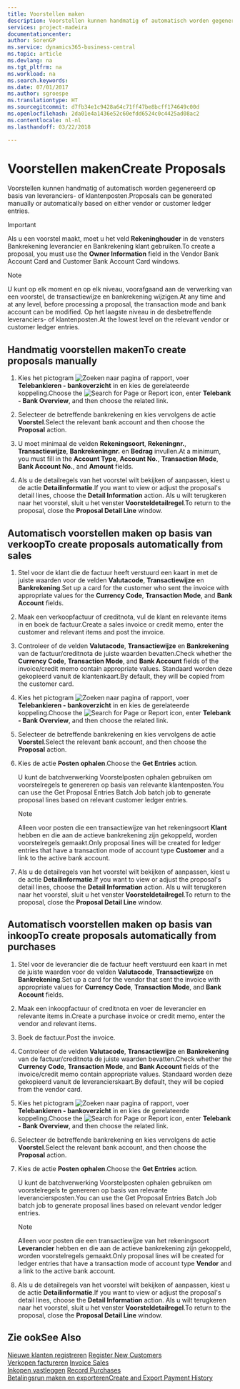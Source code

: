 ```yaml
---
title: Voorstellen maken
description: Voorstellen kunnen handmatig of automatisch worden gegenereerd op basis van leveranciers- of klantenposten.
services: project-madeira
documentationcenter: 
author: SorenGP
ms.service: dynamics365-business-central
ms.topic: article
ms.devlang: na
ms.tgt_pltfrm: na
ms.workload: na
ms.search.keywords: 
ms.date: 07/01/2017
ms.author: sgroespe
ms.translationtype: HT
ms.sourcegitcommit: d7fb34e1c9428a64c71ff47be8bcff174649c00d
ms.openlocfilehash: 2da01e4a1436e52c60efdd6524c0c4425ad08ac2
ms.contentlocale: nl-nl
ms.lasthandoff: 03/22/2018

---
```

# <a name="create-proposals"></a><span data-ttu-id="65ff2-103">Voorstellen maken</span><span class="sxs-lookup"><span data-stu-id="65ff2-103">Create Proposals</span></span>
<span data-ttu-id="65ff2-104">Voorstellen kunnen handmatig of automatisch worden gegenereerd op basis van leveranciers- of klantenposten.</span><span class="sxs-lookup"><span data-stu-id="65ff2-104">Proposals can be generated manually or automatically based on either vendor or customer ledger entries.</span></span>  

> [!IMPORTANT]  
>  <span data-ttu-id="65ff2-105">Als u een voorstel maakt, moet u het veld **Rekeninghouder** in de vensters Bankrekening leverancier en Bankrekening klant gebruiken.</span><span class="sxs-lookup"><span data-stu-id="65ff2-105">To create a proposal, you must use the **Owner Information** field in the Vendor Bank Account Card and Customer Bank Account Card windows.</span></span>  

> [!NOTE]  
>  <span data-ttu-id="65ff2-106">U kunt op elk moment en op elk niveau, voorafgaand aan de verwerking van een voorstel, de transactiewijze en bankrekening wijzigen.</span><span class="sxs-lookup"><span data-stu-id="65ff2-106">At any time and at any level, before processing a proposal, the transaction mode and bank account can be modified.</span></span> <span data-ttu-id="65ff2-107">Op het laagste niveau in de desbetreffende leveranciers- of klantenposten.</span><span class="sxs-lookup"><span data-stu-id="65ff2-107">At the lowest level on the relevant vendor or customer ledger entries.</span></span>  

## <a name="to-create-proposals-manually"></a><span data-ttu-id="65ff2-108">Handmatig voorstellen maken</span><span class="sxs-lookup"><span data-stu-id="65ff2-108">To create proposals manually</span></span>  

1.  <span data-ttu-id="65ff2-109">Kies het pictogram ![Zoeken naar pagina of rapport](../../media/ui-search/search_small.png "pictogram Zoeken naar pagina of rapport"), voer **Telebankieren - bankoverzicht** in en kies de gerelateerde koppeling.</span><span class="sxs-lookup"><span data-stu-id="65ff2-109">Choose the ![Search for Page or Report](../../media/ui-search/search_small.png "Search for Page or Report icon") icon, enter **Telebank - Bank Overview**, and then choose the related link.</span></span>  
2.  <span data-ttu-id="65ff2-110">Selecteer de betreffende bankrekening en kies vervolgens de actie **Voorstel**.</span><span class="sxs-lookup"><span data-stu-id="65ff2-110">Select the relevant bank account and then choose the **Proposal** action.</span></span>  
3.  <span data-ttu-id="65ff2-111">U moet minimaal de velden **Rekeningsoort**, **Rekeningnr.**, **Transactiewijze**, **Bankrekeningnr.** en **Bedrag** invullen.</span><span class="sxs-lookup"><span data-stu-id="65ff2-111">At a minimum, you must fill in the **Account Type**, **Account No.**, **Transaction Mode**, **Bank Account No.**, and **Amount** fields.</span></span>  

4.  <span data-ttu-id="65ff2-112">Als u de detailregels van het voorstel wilt bekijken of aanpassen, kiest u de actie **Detailinformatie**.</span><span class="sxs-lookup"><span data-stu-id="65ff2-112">If you want to view or adjust the proposal's detail lines, choose the **Detail Information** action.</span></span> <span data-ttu-id="65ff2-113">Als u wilt terugkeren naar het voorstel, sluit u het venster **Voorsteldetailregel**.</span><span class="sxs-lookup"><span data-stu-id="65ff2-113">To return to the proposal, close the **Proposal Detail Line** window.</span></span>  

## <a name="to-create-proposals-automatically-from-sales"></a><span data-ttu-id="65ff2-114">Automatisch voorstellen maken op basis van verkoop</span><span class="sxs-lookup"><span data-stu-id="65ff2-114">To create proposals automatically from sales</span></span>  

1. <span data-ttu-id="65ff2-115">Stel voor de klant die de factuur heeft verstuurd een kaart in met de juiste waarden voor de velden **Valutacode**, **Transactiewijze** en **Bankrekening**.</span><span class="sxs-lookup"><span data-stu-id="65ff2-115">Set up a card for the customer who sent the invoice with appropriate values for the **Currency Code**, **Transaction Mode**, and **Bank Account** fields.</span></span>  
2. <span data-ttu-id="65ff2-116">Maak een verkoopfactuur of creditnota, vul de klant en relevante items in en boek de factuur.</span><span class="sxs-lookup"><span data-stu-id="65ff2-116">Create a sales invoice or credit memo, enter the customer and relevant items and post the invoice.</span></span>
3. <span data-ttu-id="65ff2-117">Controleer of de velden **Valutacode**, **Transactiewijze** en **Bankrekening** van de factuur/creditnota de juiste waarden bevatten.</span><span class="sxs-lookup"><span data-stu-id="65ff2-117">Check whether the **Currency Code**, **Transaction Mode**, and **Bank Account** fields of the invoice/credit memo contain appropriate values.</span></span> <span data-ttu-id="65ff2-118">Standaard worden deze gekopieerd vanuit de klantenkaart.</span><span class="sxs-lookup"><span data-stu-id="65ff2-118">By default, they will be copied from the customer card.</span></span>  

4.  <span data-ttu-id="65ff2-119">Kies het pictogram ![Zoeken naar pagina of rapport](../../media/ui-search/search_small.png "pictogram Zoeken naar pagina of rapport"), voer **Telebankieren - bankoverzicht** in en kies de gerelateerde koppeling.</span><span class="sxs-lookup"><span data-stu-id="65ff2-119">Choose the ![Search for Page or Report](../../media/ui-search/search_small.png "Search for Page or Report icon") icon, enter **Telebank - Bank Overview**, and then choose the related link.</span></span>  
5.  <span data-ttu-id="65ff2-120">Selecteer de betreffende bankrekening en kies vervolgens de actie **Voorstel**.</span><span class="sxs-lookup"><span data-stu-id="65ff2-120">Select the relevant bank account, and then choose the **Proposal** action.</span></span>  
6.  <span data-ttu-id="65ff2-121">Kies de actie **Posten ophalen**.</span><span class="sxs-lookup"><span data-stu-id="65ff2-121">Choose the **Get Entries** action.</span></span>  

    <span data-ttu-id="65ff2-122">U kunt de batchverwerking Voorstelposten ophalen gebruiken om voorstelregels te genereren op basis van relevante klantenposten.</span><span class="sxs-lookup"><span data-stu-id="65ff2-122">You can use the Get Proposal Entries Batch Job batch job to generate proposal lines based on relevant customer ledger entries.</span></span>  

    > [!NOTE]  
    >  <span data-ttu-id="65ff2-123">Alleen voor posten die een transactiewijze van het rekeningsoort **Klant** hebben en die aan de actieve bankrekening zijn gekoppeld, worden voorstelregels gemaakt.</span><span class="sxs-lookup"><span data-stu-id="65ff2-123">Only proposal lines will be created for ledger entries that have a transaction mode of account type **Customer** and a link to the active bank account.</span></span>  

6.  <span data-ttu-id="65ff2-124">Als u de detailregels van het voorstel wilt bekijken of aanpassen, kiest u de actie **Detailinformatie**.</span><span class="sxs-lookup"><span data-stu-id="65ff2-124">If you want to view or adjust the proposal's detail lines, choose the **Detail Information** action.</span></span> <span data-ttu-id="65ff2-125">Als u wilt terugkeren naar het voorstel, sluit u het venster **Voorsteldetailregel**.</span><span class="sxs-lookup"><span data-stu-id="65ff2-125">To return to the proposal, close the **Proposal Detail Line** window.</span></span>  

## <a name="to-create-proposals-automatically-from-purchases"></a><span data-ttu-id="65ff2-126">Automatisch voorstellen maken op basis van inkoop</span><span class="sxs-lookup"><span data-stu-id="65ff2-126">To create proposals automatically from purchases</span></span>  

1.  <span data-ttu-id="65ff2-127">Stel voor de leverancier die de factuur heeft verstuurd een kaart in met de juiste waarden voor de velden **Valutacode**, **Transactiewijze** en **Bankrekening**.</span><span class="sxs-lookup"><span data-stu-id="65ff2-127">Set up a card for the vendor that sent the invoice with appropriate values for **Currency Code**, **Transaction Mode**, and **Bank Account** fields.</span></span>  
2.  <span data-ttu-id="65ff2-128">Maak een inkoopfactuur of creditnota en voer de leverancier en relevante items in.</span><span class="sxs-lookup"><span data-stu-id="65ff2-128">Create a purchase invoice or credit memo, enter the vendor and relevant items.</span></span>
3. <span data-ttu-id="65ff2-129">Boek de factuur.</span><span class="sxs-lookup"><span data-stu-id="65ff2-129">Post the invoice.</span></span>
4. <span data-ttu-id="65ff2-130">Controleer of de velden **Valutacode**, **Transactiewijze** en **Bankrekening** van de factuur/creditnota de juiste waarden bevatten.</span><span class="sxs-lookup"><span data-stu-id="65ff2-130">Check whether the **Currency Code**, **Transaction Mode**, and **Bank Account** fields of the invoice/credit memo contain appropriate values.</span></span> <span data-ttu-id="65ff2-131">Standaard worden deze gekopieerd vanuit de leverancierskaart.</span><span class="sxs-lookup"><span data-stu-id="65ff2-131">By default, they will be copied from the vendor card.</span></span>  
5.  <span data-ttu-id="65ff2-132">Kies het pictogram ![Zoeken naar pagina of rapport](../../media/ui-search/search_small.png "pictogram Zoeken naar pagina of rapport"), voer **Telebankieren - bankoverzicht** in en kies de gerelateerde koppeling.</span><span class="sxs-lookup"><span data-stu-id="65ff2-132">Choose the ![Search for Page or Report](../../media/ui-search/search_small.png "Search for Page or Report icon") icon, enter **Telebank - Bank Overview**, and then choose the related link.</span></span>  
6.  <span data-ttu-id="65ff2-133">Selecteer de betreffende bankrekening en kies vervolgens de actie **Voorstel**.</span><span class="sxs-lookup"><span data-stu-id="65ff2-133">Select the relevant bank account, and then choose the **Proposal** action.</span></span>  
7.  <span data-ttu-id="65ff2-134">Kies de actie **Posten ophalen**.</span><span class="sxs-lookup"><span data-stu-id="65ff2-134">Choose the **Get Entries** action.</span></span>  

    <span data-ttu-id="65ff2-135">U kunt de batchverwerking Voorstelposten ophalen gebruiken om voorstelregels te genereren op basis van relevante leveranciersposten.</span><span class="sxs-lookup"><span data-stu-id="65ff2-135">You can use the Get Proposal Entries Batch Job batch job to generate proposal lines based on relevant vendor ledger entries.</span></span>  

    > [!NOTE]  
    >  <span data-ttu-id="65ff2-136">Alleen voor posten die een transactiewijze van het rekeningsoort **Leverancier** hebben en die aan de actieve bankrekening zijn gekoppeld, worden voorstelregels gemaakt.</span><span class="sxs-lookup"><span data-stu-id="65ff2-136">Only proposal lines will be created for ledger entries that have a transaction mode of account type **Vendor** and a link to the active bank account.</span></span>  

6.  <span data-ttu-id="65ff2-137">Als u de detailregels van het voorstel wilt bekijken of aanpassen, kiest u de actie **Detailinformatie**.</span><span class="sxs-lookup"><span data-stu-id="65ff2-137">If you want to view or adjust the proposal's detail lines, choose the **Detail Information** action.</span></span> <span data-ttu-id="65ff2-138">Als u wilt terugkeren naar het voorstel, sluit u het venster **Voorsteldetailregel**.</span><span class="sxs-lookup"><span data-stu-id="65ff2-138">To return to the proposal, close the **Proposal Detail Line** window.</span></span>  

## <a name="see-also"></a><span data-ttu-id="65ff2-139">Zie ook</span><span class="sxs-lookup"><span data-stu-id="65ff2-139">See Also</span></span>  
 <span data-ttu-id="65ff2-140">[Nieuwe klanten registreren](../../sales-how-register-new-customers.md) </span><span class="sxs-lookup"><span data-stu-id="65ff2-140">[Register New Customers](../../sales-how-register-new-customers.md) </span></span>  
 <span data-ttu-id="65ff2-141">[Verkopen factureren](../../sales-how-invoice-sales.md) </span><span class="sxs-lookup"><span data-stu-id="65ff2-141">[Invoice Sales](../../sales-how-invoice-sales.md) </span></span>  
 <span data-ttu-id="65ff2-142">[Inkopen vastleggen](../../purchasing-how-record-purchases.md) </span><span class="sxs-lookup"><span data-stu-id="65ff2-142">[Record Purchases](../../purchasing-how-record-purchases.md) </span></span>  
 [<span data-ttu-id="65ff2-143">Betalingsrun maken en exporteren</span><span class="sxs-lookup"><span data-stu-id="65ff2-143">Create and Export Payment History</span></span>](how-to-create-and-export-payment-history.md)


